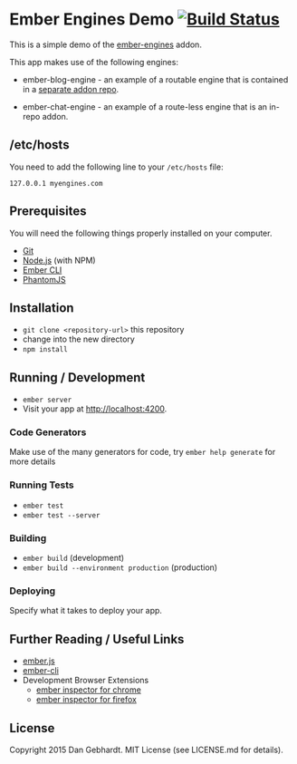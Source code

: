 # Ember Engines Demo [![Build Status](https://secure.travis-ci.org/dgeb/ember-engines-demo.png?branch=master)](http://travis-ci.org/dgeb/ember-engines-demo)

This is a simple demo of the
[ember-engines](https://github.com/ember-engines/ember-engines) addon.

This app makes use of the following engines:

* ember-blog-engine - an example of a routable engine that is contained in a
  [separate addon repo](https://github.com/dgeb/ember-blog-engine).

* ember-chat-engine - an example of a route-less engine that is an in-repo
  addon.

## /etc/hosts

You need to add the following line to your `/etc/hosts` file:

`127.0.0.1 myengines.com`

## Prerequisites

You will need the following things properly installed on your computer.

* [Git](http://git-scm.com/)
* [Node.js](http://nodejs.org/) (with NPM)
* [Ember CLI](http://www.ember-cli.com/)
* [PhantomJS](http://phantomjs.org/)

## Installation

* `git clone <repository-url>` this repository
* change into the new directory
* `npm install`

## Running / Development

* `ember server`
* Visit your app at [http://localhost:4200](http://localhost:4200).

### Code Generators

Make use of the many generators for code, try `ember help generate` for more details

### Running Tests

* `ember test`
* `ember test --server`

### Building

* `ember build` (development)
* `ember build --environment production` (production)

### Deploying

Specify what it takes to deploy your app.

## Further Reading / Useful Links

* [ember.js](http://emberjs.com/)
* [ember-cli](http://www.ember-cli.com/)
* Development Browser Extensions
  * [ember inspector for chrome](https://chrome.google.com/webstore/detail/ember-inspector/bmdblncegkenkacieihfhpjfppoconhi)
  * [ember inspector for firefox](https://addons.mozilla.org/en-US/firefox/addon/ember-inspector/)

## License

Copyright 2015 Dan Gebhardt. MIT License (see LICENSE.md for details).
